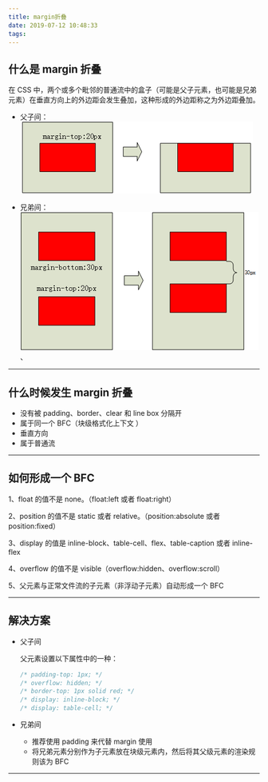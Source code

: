 ```yaml
---
title: margin折叠
date: 2019-07-12 10:48:33
tags:
---
```


## 什么是 margin 折叠

在 CSS 中，两个或多个毗邻的普通流中的盒子（可能是父子元素，也可能是兄弟元素）在垂直方向上的外边距会发生叠加，这种形成的外边距称之为外边距叠加。

- 父子间：
  ![marginPc](/../image/marginPc.png "margin折叠（父子元素）图")

- 兄弟间：
  ![marginB](/../image/marginB.png "margin折叠（兄弟元素）图")、

---

## 什么时候发生 margin 折叠

- 没有被 padding、border、clear 和 line box 分隔开
- 属于同一个 BFC（块级格式化上下文 ）
- 垂直方向
- 属于普通流

---

## 如何形成一个 BFC

1、float 的值不是 none。（float:left 或者 float:right）

2、position 的值不是 static 或者 relative。（position:absolute 或者 position:fixed）

3、display 的值是 inline-block、table-cell、flex、table-caption 或者 inline-flex

4、overflow 的值不是 visible（overflow:hidden、overflow:scroll）

5、父元素与正常文件流的子元素（非浮动子元素）自动形成一个 BFC

---

## 解决方案

- 父子间

  父元素设置以下属性中的一种：

  ```css
  /* padding-top: 1px; */
  /* overflow: hidden; */
  /* border-top: 1px solid red; */
  /* display: inline-block; */
  /* display: table-cell; */
  ```

- 兄弟间
  - 推荐使用 padding 来代替 margin 使用
  - 将兄弟元素分别作为子元素放在块级元素内，然后将其父级元素的渲染规则该为 BFC

---
